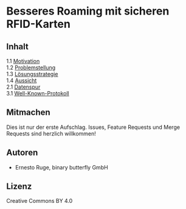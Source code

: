 # Besseres Roaming mit sicheren RFID-Karten

## Inhalt

1.1 [Motivation](https://github.com/binary-butterfly/secure-rfid-extension/blob/master/01-00-00-motivation.md)  
1.2 [Problemstellung](https://github.com/binary-butterfly/secure-rfid-extension/blob/master/01-01-00-problemstellung.md)  
1.3 [Lösungsstrategie](https://github.com/binary-butterfly/secure-rfid-extension/blob/master/01-02-00-loesungsstrategie.md)  
1.4 [Aussicht](https://github.com/binary-butterfly/secure-rfid-extension/blob/master/01-03-00-aussicht.md)  
2.1 [Datenspur](https://github.com/binary-butterfly/secure-rfid-extension/blob/master/02-00-00-datenspur.md)  
3.1 [Well-Known-Protokoll](https://github.com/binary-butterfly/secure-rfid-extension/blob/master/03-00-00-well-known.md)  

## Mitmachen  

Dies ist nur der erste Aufschlag. Issues, Feature Requests und Merge Requests sind herzlich willkommen!

## Autoren
* Ernesto Ruge, binary butterfly GmbH

## Lizenz
Creative Commons BY 4.0
